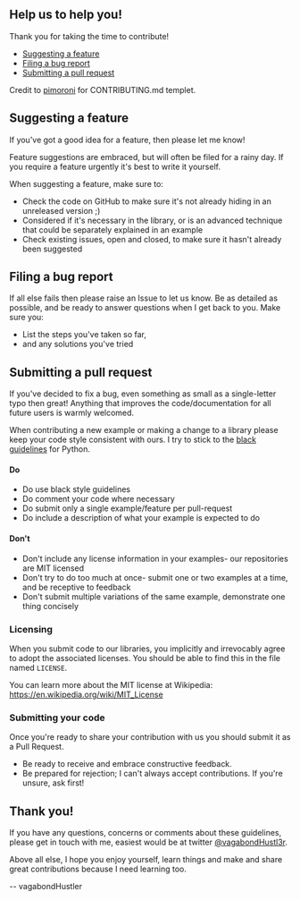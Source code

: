 ## Help us to help you!

Thank you for taking the time to contribute!

* [Suggesting a feature](#suggesting-a-feature)
* [Filing a bug report](#filing-a-bug-report)
* [Submitting a pull request](#submitting-a-pull-request)

Credit to [pimoroni](https://github.com/pimoroni/template-python/blob/master/.github/CONTRIBUTING.md) for CONTRIBUTING.md templet.

## Suggesting a feature

If you've got a good idea for a feature, then please let me know!

Feature suggestions are embraced, but will often be filed for a rainy day. If you require a feature urgently it's best to write it yourself.

When suggesting a feature, make sure to:

* Check the code on GitHub to make sure it's not already hiding in an unreleased version ;)
* Considered if it's necessary in the library, or is an advanced technique that could be separately explained in an example
* Check existing issues, open and closed, to make sure it hasn't already been suggested

## Filing a bug report

If all else fails then please raise an Issue to let us know. Be as detailed as possible, and be ready to answer questions when I get back to you. Make sure you:

* List the steps you've taken so far,
* and any solutions you've tried

## Submitting a pull request

If you've decided to fix a bug, even something as small as a single-letter typo then great! Anything that improves the code/documentation for all future users is warmly welcomed.

When contributing a new example or making a change to a library please keep your code style consistent with ours. I try to stick to the [black guidelines](https://black.readthedocs.io/en/stable/the_black_code_style/current_style.html) for Python.

#### Do

* Do use black style guidelines
* Do comment your code where necessary
* Do submit only a single example/feature per pull-request
* Do include a description of what your example is expected to do

#### Don't

* Don't include any license information in your examples- our repositories are MIT licensed
* Don't try to do too much at once- submit one or two examples at a time, and be receptive to feedback
* Don't submit multiple variations of the same example, demonstrate one thing concisely

### Licensing

When you submit code to our libraries, you implicitly and irrevocably agree to adopt the associated licenses. You should be able to find this in the file named `LICENSE`.

You can learn more about the MIT license at Wikipedia: https://en.wikipedia.org/wiki/MIT_License

### Submitting your code

Once you're ready to share your contribution with us you should submit it as a Pull Request.

* Be ready to receive and embrace constructive feedback.
* Be prepared for rejection; I can't always accept contributions. If you're unsure, ask first!

## Thank you!

If you have any questions, concerns or comments about these guidelines, please get in touch with me, easiest would be at twitter [@vagabondHustl3r](https://twitter.com/vagabondHustl3r).

Above all else, I hope you enjoy yourself, learn things and make and share great contributions because I need learning too.

-- vagabondHustler
